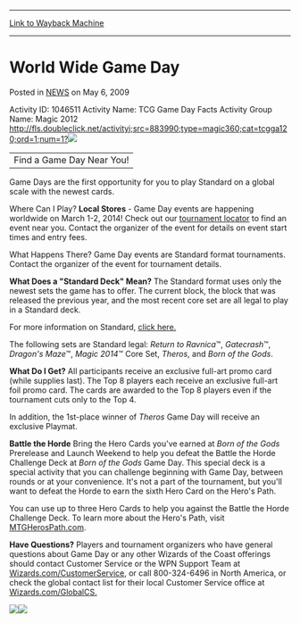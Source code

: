 
---
[Link to Wayback Machine](https://web.archive.org/web/20211208042852/https://magic.wizards.com/en/articles/archive/world-wide-game-day-2009-05-06)

[_metadata_:description]:- "Activity ID: 1046511 Activity Name: TCG Game Day Facts Activity Group Name: Magic 2012 Find a Game Day Near You!Game Days are the first opportunity for you to play Standard on a global scale with the newest cards.Where Can I Play?Local Stores - Game Day events are happening worldwide on March 1-2, 2014! Check out our tournament locator to find an event near you. Contact the"
[_metadata_:generator]:- "Drupal 7 (http://drupal.org)"
[_metadata_:node]:- "188151"
[_metadata_:publish_date]:- "2009-05-06"
[_metadata_:source]:- "div-main-content"
[_metadata_:title]:- "World Wide Game Day"
[_metadata_:wayback_capture_timestamp]:- "2021-12-08 04:28:52"
[_metadata_:wayback_raw_url]:- "https://web.archive.org/web/20211208042852id_/https://magic.wizards.com/en/articles/archive/world-wide-game-day-2009-05-06"
[_metadata_:wayback_url]:- "https://magic.wizards.com/en/articles/archive/world-wide-game-day-2009-05-06"
---


World Wide Game Day
===================



 Posted in [NEWS](/en/articles)
 on May 6, 2009 










 Activity ID: 1046511 Activity Name: TCG Game Day Facts Activity Group Name: Magic 2012 <http://fls.doubleclick.net/activityi;src=883990;type=magic360;cat=tcgga120;ord=1;num=1?>![](https://media.wizards.com/images/magic/tcg/products/bng/iaxsknaw98922/headers/EN_BNG_InsideHeaders_Gameday.jpg)

|  |
| --- |
| Find a Game Day Near You! |

Game Days are the first opportunity for you to play Standard on a global scale with the newest cards.

Where Can I Play?
**Local Stores** - Game Day events are happening worldwide on March 1-2, 2014! Check out our [tournament locator](http://ww2.wizards.com/StoreAndEventLocator/) to find an event near you. Contact the organizer of the event for details on event start times and entry fees. 

What Happens There?
Game Day events are Standard format tournaments. Contact the organizer of the event for tournament details.

**What Does a "Standard Deck" Mean?**
The Standard format uses only the newest sets the game has to offer. The current block, the block that was released the previous year, and the most recent core set are all legal to play in a Standard deck. 

 For more information on Standard, [click here.](http://archive.wizards.com/magic/tcg/resources.aspx?x=judge/resources/sfrstandard)

 The following sets are Standard legal: *Return to Ravnica*™, *Gatecrash*™, *Dragon's Maze*™, *Magic 2014*™ Core Set, *Theros*, and *Born of the Gods*. 

**What Do I Get?**
 All participants receive an exclusive  full-art promo card (while supplies last). The Top 8 players each receive an exclusive  full-art foil promo card. The cards are awarded to the Top 8 players even if the tournament cuts only to the Top 4. 

 In addition, the 1st-place winner of *Theros* Game Day will receive an exclusive Playmat. 

**Battle the Horde**
 Bring the Hero Cards you've earned at *Born of the Gods* Prerelease and Launch Weekend to help you defeat the Battle the Horde Challenge Deck at *Born of the Gods* Game Day. This special deck is a special activity that you can challenge beginning with Game Day, between rounds or at your convenience. It's not a part of the tournament, but you'll want to defeat the Horde to earn the sixth Hero Card on the Hero's Path. 

 You can use up to three Hero Cards to help you against the Battle the Horde Challenge Deck. To learn more about the Hero's Path, visit [MTGHerosPath.com](http://archive.wizards.com/Promo/HerosPath/Default.aspx). 

**Have Questions?**
 Players and tournament organizers who have general questions about Game Day or any other Wizards of the Coast offerings should contact Customer Service or the WPN Support Team at  [Wizards.com/CustomerService](http://wizards.custhelp.com/), or call 800-324-6496 in North America, or check the global contact list for their local Customer Service office at [Wizards.com/GlobalCS.](http://company.wizards.com/contactus)

![](https://adservice.google.co.uk/ddm/fls/p/src=2619105;type=magic208;cat=magic909;ord=1)![ ](http://ad.adlegend.com/ping?spacedesc=1119359_1061349_1x1_1061349_1061349amp;db_afcr=123amp;group=DARKASCENSION_2012amp;event=DA_GDAY_FCTSHEET)





